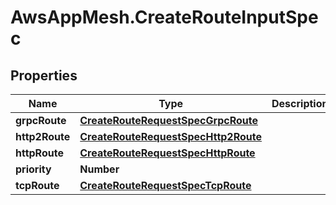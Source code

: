 # AwsAppMesh.CreateRouteInputSpec

## Properties

Name | Type | Description | Notes
------------ | ------------- | ------------- | -------------
**grpcRoute** | [**CreateRouteRequestSpecGrpcRoute**](CreateRouteRequestSpecGrpcRoute.md) |  | [optional] 
**http2Route** | [**CreateRouteRequestSpecHttp2Route**](CreateRouteRequestSpecHttp2Route.md) |  | [optional] 
**httpRoute** | [**CreateRouteRequestSpecHttpRoute**](CreateRouteRequestSpecHttpRoute.md) |  | [optional] 
**priority** | **Number** |  | [optional] 
**tcpRoute** | [**CreateRouteRequestSpecTcpRoute**](CreateRouteRequestSpecTcpRoute.md) |  | [optional] 


